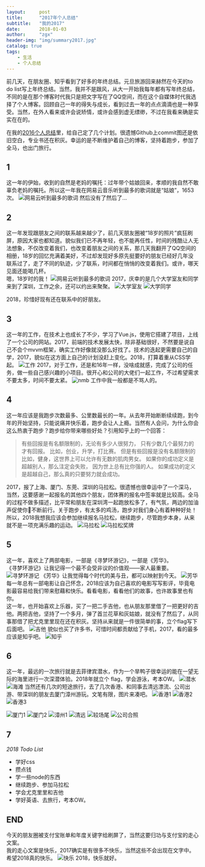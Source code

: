 ```yaml
---
layout:     post
title:      "2017年个人总结"
subtitle:   "我的2017"
date:       2018-01-03
author:     "zgx"
header-img: "img/summary2017.jpg"
catalog: true
tags:
    - 生活
    - 个人总结
---
```


前几天，在朋友圈、知乎看到了好多的年终总结。元旦旅游回来赫然在今天的to do list写上年终总结。当然，我并不是跟风，从大一开始我每年都有写年终总结，不同的是在那个博客时代我只是把文字写在了QQ空间，而在这个自媒体时代我选择了个人博客。回顾自己一年的得失与成长，看到过去一年的点点滴滴也是一种享受。当然，在外人看来或许会说矫情，或许会感到虚无缥缈，不过在我看来确是实实在在的。

在我的[2016个人总结](http://www.bearcoco.com/2017/01/02/sunmery2016/)里，给自己定了几个计划。很遗憾Github上commit图还是依旧空白，专业书还在积灰。幸运的是不断维护着自己的博客，坚持着跑步，参加了全马，也出门旅行。

## 1

这一年的伊始，收到的自然是老妈的嘱托：过年带个姑娘回来，孝顺的我自然不敢辜负老妈的嘱托。所以这一年我在网易云音乐听到最多的歌词就是“姑娘”，1653次。
![网易云听到最多的歌词](http://function.bypanda.cn/20180103151497785815920.jpg)
然后没有了然后了...

## 2

这一年发现跟朋友之间的联系越来越少了，前几天朋友圈被“18岁的照片”疯狂刷屏，原因大家也都知道。貌似我们已不再年轻，也不能再任性，时间的残酷让人无法想象，不仅改变着我们，也改变着朋友之间的关系，那几天我翻开了QQ空间的相册，18岁的回忆充满着美好，不过却发现好多原先挺要好的朋友已经好几年没联系过了，走了不同的轨迹，少了联系，时间都在悄悄的改变着我们。或许，哪天见面还能喝几杯。<br>
嗯，18岁时的我！
![网易云听到最多的歌词](http://function.bypanda.cn/20180103151498562457543.png)
2017，庆幸的是几个大学室友和同学来到了深圳，工作之余，还可以约出来聚聚。
![大学室友](http://function.bypanda.cn/20180103151499270476247.png)
![大学同学](http://function.bypanda.cn/20180103151499250487331.png)

2018，珍惜好现有还在联系中的好朋友。

## 3

这一年的工作，在技术上也成长了不少，学习了Vue.js，使用它搭建了项目，上线了一个公司的网站。2017，前端的技术发展太快，除非基础很好，不然要是说自己不会个mvvm框架，确实工作好像就没那么好找了。技术的迭起更需要自己的自学，2017，貌似在这方面上自己的计划没赶上变化。2018，打算着重从CSS学起。
![工作](http://function.bypanda.cn/20180103151499435159907.png)
2017，对于工作，还是和16年一样，没啥成就感，完成了公司的任务，做一些自己感兴趣的小项目。很开心和公司的大佬们一起工作，不过希望需求不要太多，时间不要太紧。
![nmb](http://function.bypanda.cn/20180103151499477816289.png)
工作中我一般都是不骂人的。

## 4

这一年应该是我跑步次数最多、公里数最长的一年。从去年开始断断续续跑，到今年的开始坚持，只能说痛并快乐着，跑步会让人上瘾。当然有人会问，为什么你会这么热衷于跑步？跑步给你带来哪些好处？引用知乎上的一个回答：
> 有些回报是有名额限制的，无论有多少人很努力，
> 只有少数几个最努力的才有回报。
> 比如，创业，升学，打比赛。
> 但是有些回报是没有名额限制的
> 比如，健身，这世界上可以允许有无数的肌肉男女。
> 如果你的成功定义是超越别人，那么注定会失败，
> 因为世上总有比你强的人。
> 如果成功的定义是超越自己，那么真的只要努力就会成功。

2017，报了上海、厦门、东莞、深圳的马拉松。很遗憾也很幸运中了一个深马，当然，这要感谢一起报名的其他四个朋友，团体赛的报名中签率就是比较高。全马的过程不做多描述，比平常和朋友在深圳湾一起跑放松多了，有气氛，两边的加油声促使你不断前行。关于跑步，有太多的鸡汤，跑步对我们身心有着种种好处！所以，2018我想我应该会参加继续报名马拉松，继续跑步，尽管跑步本身，从来就不是一项充满乐趣的运动。
![马拉松](http://function.bypanda.cn/2018010315149798689277.png)
![马拉松奖牌](http://function.bypanda.cn/2018010315149799747850.png)

## 5

这一年，喜欢上了两部电影，一部是《寻梦环游记》，一部是《芳华》。<br>
《寻梦环游记》让我记得一个最不会受非议的价值观——家人最重要。
![寻梦环游记](http://function.bypanda.cn/20180103151498015547746.png)
《芳华》让我觉得每个时代的美与丑，都可以映射到今天。
![芳华](http://function.bypanda.cn/20180103151498035945991.png)
 每一年总有一部电影让自己怀念，2018应该为自己喜欢的电影写写影评，毕竟电影最容易给我们带来慰藉和快乐。看看电影，看看他们的故事，也许故事里也有你。<br>
 这一年，也开始喜欢上乐器，买了一把二手吉他，也从朋友那里借了一把更好的吉他。两把吉他，坚持了一个多月，弹了首兰花草和灰姑娘，就没有了然后了，从同事那借了把尤克里里现在还在积灰。坚持从来就是一件很简单的事，立个flag写下后面吧。
![吉他](http://function.bypanda.cn/20180104151499561820289.png)
貌似也买了许多书，可惜时间都贡献给了手机，2017，看的最多应该是知乎吧。
![知乎](http://function.bypanda.cn/20180104151499616170319.jpg)

## 6
这一年，最远的一次旅行就是去菲律宾潜水，作为一个旱鸭子很幸运的能在一望无际的海里进行一次深潜体验。2018年就立个 flag，学会游泳，考本OW。
![潜水](http://function.bypanda.cn/20180103151498089185505.jpg)
![海滩](http://function.bypanda.cn/20180103151498077138255.png)
当然还有几次的短途旅行，去了几次香港、和同事去清远漂流、公司出游、带深圳的朋友去厦门漳州游玩。文笔有限，图片来凑吧。
![香港1](http://function.bypanda.cn/20180103151498441121291.png)
![香港2](http://function.bypanda.cn/20180103151498424992027.png)
![香港3](http://function.bypanda.cn/20180103151498413050690.png)
<!-- ![香港4](http://function.bypanda.cn/20180103151498461158568.png) -->

![厦门1](http://function.bypanda.cn/20180103151498622832735.png)
![厦门2](http://function.bypanda.cn/2018010315149863163839.png)
![漳州1](http://function.bypanda.cn/20180103151498646752575.png)
![清远](http://function.bypanda.cn/20180103151499306928554.png)
![较场尾](http://function.bypanda.cn/20180103151499336482489.png)
![公司合照](http://function.bypanda.cn/20180103151498688663347.png)
## 7

*2018 Todo List*
- 学好css
- 攒点钱
- 学一些node的东西
- 继续跑步、参加马拉松
- 学会尤克里里和吉他
- 学好英语、去旅行，考本OW。

## END

今天的朋友圈被支付宝账单和年度关键字给刷屏了，当然这要归功与支付宝的走心文案。<br>
我的走心文案是快乐，2017确实是有很多不快乐，当然这些不会出现在文字中。希望2018真的快乐。
![快乐](http://function.bypanda.cn/20180103151499346057267.jpg)
2018，快乐就好。



